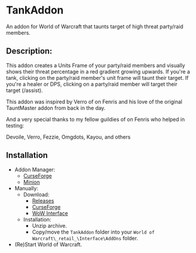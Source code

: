 # TankAddon
An addon for World of Warcraft that taunts target of high threat party/raid members.

## Description:
This addon creates a Units Frame of your party/raid members and visually shows their threat percentage in a red gradient growing upwards. If you're a tank, clicking on the party/raid member's unit frame will taunt their target. If you're a healer or DPS, clicking on a party/raid member will target their target (/assist).

This addon was inspired by Verro of <UNDAUNTED> on Fenris and his love of the original TauntMaster addon from back in the day.

And a very special thanks to my fellow guildies of <UNDAUNTED> on Fenris who helped in testing:

Devoile, Verro, Fezzie, Omgdots, Kayou, and others

## Installation
* Addon Manager:
  * [CurseForge](https://curseforge.overwolf.com/?addonId=356845&fileId=3308056)
  * [Minion](https://minion.mmoui.com/)
* Manually:
  * Download:
    * [Releases](https://github.com/JohnCWakley/tank-addon/releases)
    * [CurseForge](https://www.curseforge.com/wow/addons/tankaddon)
    * [WoW Interface](https://www.wowinterface.com/downloads/info25763-TankAddon.html)
  * Installation:
    * Unzip archive.
    * Copy/move the `TankAddon` folder into your `World of Warcraft\_retail_\Interface\AddOns` folder.
* (Re)Start World of Warcraft.
